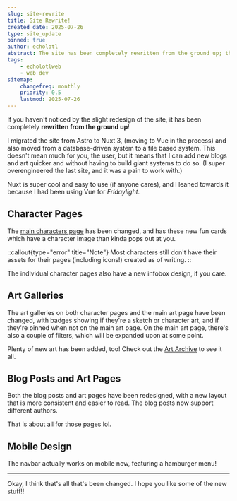 ```yaml
---
slug: site-rewrite
title: Site Rewrite!
created_date: 2025-07-26
type: site_update
pinned: true
author: echolotl
abstract: The site has been completely rewritten from the ground up; this post details the changes.
tags:
    - echolotlweb
    - web dev
sitemap:
    changefreq: monthly
    priority: 0.5
    lastmod: 2025-07-26
---
```


If you haven't noticed by the slight redesign of the site, it has been completely **rewritten from the ground up**!

I migrated the site from Astro to Nuxt 3, (moving to Vue in the process) and also moved from a database-driven system to a file based system. This doesn't mean much for you, the user, but it means that I can add new blogs and art quicker and without having to build giant systems to do so. (I super overengineered the last site, and it was a pain to work with.)

Nuxt is super cool and easy to use (if anyone cares), and I leaned towards it because I had been using Vue for *Fridaylight*. 

## Character Pages

The [main characters page](/characters) has been changed, and has these new fun cards which have a character image than kinda pops out at you.

::callout{type="error" title="Note"}
Most characters still don't have their assets for their pages (including icons!) created as of writing.
::

The individual character pages also have a new infobox design, if you care.

## Art Galleries

The art galleries on both character pages and the main art page have been changed, with badges showing if they're a sketch or character art, and if they're pinned when not on the main art page. On the main art page, there's also a couple of filters, which will be expanded upon at some point.

Plenty of new art has been added, too! Check out the [Art Archive](/art) to see it all.

## Blog Posts and Art Pages

Both the blog posts and art pages have been redesigned, with a new layout that is more consistent and easier to read. The blog posts now support different authors.

That is about all for those pages lol.

## Mobile Design

The navbar actually works on mobile now, featuring a hamburger menu!

---

Okay, I think that's all that's been changed. I hope you like some of the new stuff!!